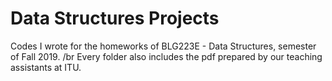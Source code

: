 # Data Structures Projects
Codes I wrote for the homeworks of BLG223E - Data Structures, semester of Fall 2019. /br
Every folder also includes the pdf prepared by our teaching assistants at ITU.
